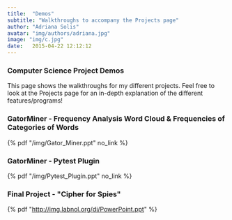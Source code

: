 ```yaml
---
title:  "Demos"
subtitle: "Walkthroughs to accompany the Projects page"
author: "Adriana Solis"
avatar: "img/authors/adriana.jpg"
image: "img/c.jpg"
date:   2015-04-22 12:12:12
---
```


### Computer Science Project Demos

This page shows the walkthroughs for my different projects. Feel free to look at the Projects page for an in-depth explanation of the different features/programs!

### GatorMiner - Frequency Analysis Word Cloud & Frequencies of Categories of Words

{% pdf "/img/Gator_Miner.ppt" no_link %}

### GatorMiner - Pytest Plugin

{% pdf "/img/Pytest_Plugin.ppt" no_link %}

### Final Project - "Cipher for Spies"

{% pdf "http://img.labnol.org/di/PowerPoint.ppt" %}
